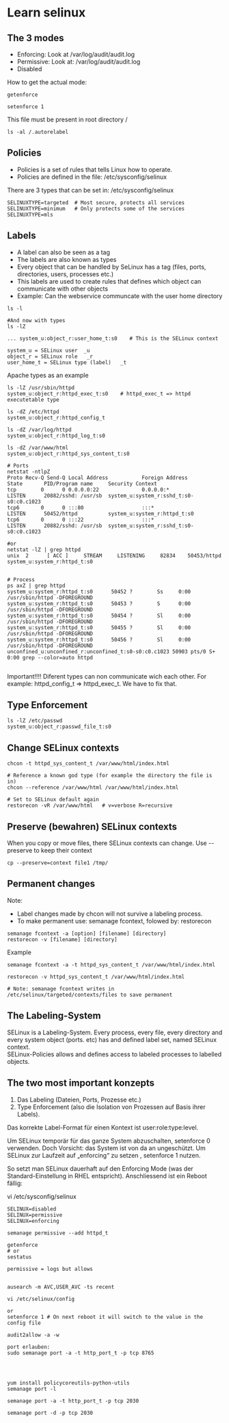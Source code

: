 # Learn selinux

## The 3 modes

- Enforcing: Look at /var/log/audit/audit.log
- Permissive: Look at: /var/log/audit/audit.log
- Disabled

How to get the actual mode:
```
getenforce

setenforce 1
```


This file must be present in root directory /
```
ls -al /.autorelabel
```


## Policies

- Policies is a set of rules that tells Linux how to operate.
- Policies are defined in the file: /etc/sysconfig/selinux

There are 3 types that can be set in: /etc/sysconfig/selinux
```
SELINUXTYPE=targeted  # Most secure, protects all services
SELINUXTYPE=minimum   # Only protects some of the services
SELINUXTYPE=mls
```

## Labels


- A label can also be seen as a tag
- The labels are also known as types
- Every object that can be handled by SeLinux has a tag (files, ports, directories, users, processes etc.)
- This labels are used to create rules that defines which object can communicate with other objects
- Example: Can the webservice communcate with the user home directory


```
ls -l

#And now with types
ls -lZ

... system_u:object_r:user_home_t:s0    # This is the SELinux context

system_u = SELinux user  _u
object_r = SELinux role   _r
user_home_t = SELinux type (label)   _t
```

Apache types as an example
```
ls -lZ /usr/sbin/httpd
system_u:object_r:httpd_exec_t:s0    # httpd_exec_t => httpd executetable type

ls -dZ /etc/httpd
system_u:object_r:httpd_config_t

ls -dZ /var/log/httpd
system_u:object_r:httpd_log_t:s0

ls -dZ /var/www/html
system_u:object_r:httpd_sys_content_t:s0

# Ports
netstat -ntlpZ
Proto Recv-Q Send-Q Local Address           Foreign Address         State       PID/Program name     Security Context
tcp        0      0 0.0.0.0:22              0.0.0.0:*               LISTEN      20882/sshd: /usr/sb  system_u:system_r:sshd_t:s0-s0:c0.c1023
tcp6       0      0 :::80                   :::*                    LISTEN      50452/httpd          system_u:system_r:httpd_t:s0
tcp6       0      0 :::22                   :::*                    LISTEN      20882/sshd: /usr/sb  system_u:system_r:sshd_t:s0-s0:c0.c1023

#or
netstat -lZ | grep httpd
unix  2      [ ACC ]     STREAM     LISTENING     82834    50453/httpd          system_u:system_r:httpd_t:s0


# Process
ps axZ | grep httpd
system_u:system_r:httpd_t:s0      50452 ?        Ss     0:00 /usr/sbin/httpd -DFOREGROUND
system_u:system_r:httpd_t:s0      50453 ?        S      0:00 /usr/sbin/httpd -DFOREGROUND
system_u:system_r:httpd_t:s0      50454 ?        Sl     0:00 /usr/sbin/httpd -DFOREGROUND
system_u:system_r:httpd_t:s0      50455 ?        Sl     0:00 /usr/sbin/httpd -DFOREGROUND
system_u:system_r:httpd_t:s0      50456 ?        Sl     0:00 /usr/sbin/httpd -DFOREGROUND
unconfined_u:unconfined_r:unconfined_t:s0-s0:c0.c1023 50903 pts/0 S+   0:00 grep --color=auto httpd


```

Important!!!! Diferent types can non communicate wich each other. For example: httpd_config_t => httpd_exec_t. We have to fix that.



## Type Enforcement

```
ls -lZ /etc/passwd
system_u:object_r:passwd_file_t:s0

```

## Change SELinux contexts

```
chcon -t httpd_sys_content_t /var/www/html/index.html

# Reference a known god type (for example the directory the file is in)
chcon --reference /var/www/html /var/www/html/index.html

# Set to SELinux default again
restorecon -vR /var/www/html   # v=verbose R=recursive

```

## Preserve (bewahren) SELinux contexts

When you copy or move files, there SELinux contexts can change. Use --preserve to keep their context
```
cp --preserve=context file1 /tmp/
```



## Permanent changes

Note: 
- Label changes made by chcon will not survive a labeling process.
- To make permanent use: semanage fcontext, folowed by: restorecon
```
semanage fcontext -a [option] [filename] [directory]
restorecon -v [filename] [directory]
```

Example
```
semanage fcontext -a -t httpd_sys_content_t /var/www/html/index.html

restorecon -v httpd_sys_content_t /var/www/html/index.html

# Note: semanage fcontext writes in /etc/selinux/targeted/contexts/files to save permanent
```





## The Labeling-System

SELinux is a Labeling-System. Every process, every file, every directory and every system object (ports. etc) has and defined label set, named SELinux context.  
SELinux-Policies allows and defines access to labeled processes to labelled objects.  


## The two most important konzepts


1. Das Labeling (Dateien, Ports, Prozesse etc.)
2. Type Enforcement (also die Isolation von Prozessen auf Basis ihrer Labels).




Das korrekte Label-Format für einen Kontext ist user:role:type:level.

Um SELinux temporär für das ganze System abzuschalten, setenforce 0 verwenden. Doch Vorsicht: das System ist von da an ungeschützt. Um SELinux zur Laufzeit auf „enforcing“ zu setzen , setenforce 1 nutzen.

So setzt man SELinux dauerhaft auf den Enforcing Mode (was der Standard-Einstellung in RHEL entspricht). Anschliessend ist ein Reboot fällig:

vi /etc/sysconfig/selinux
```
SELINUX=disabled
SELINUX=permissive
SELINUX=enforcing
```



```
semanage permissive --add httpd_t
```






```
getenforce
# or
sestatus

permissive = logs but allows


ausearch -m AVC,USER_AVC -ts recent

vi /etc/selinux/config

or
setenforce 1 # On next reboot it will switch to the value in the config file

audit2allow -a -w

port erlauben:
sudo semanage port -a -t http_port_t -p tcp 8765




yum install policycoreutils-python-utils
semanage port -l

semanage port -a -t http_port_t -p tcp 2030

semanage port -d -p tcp 2030



```
